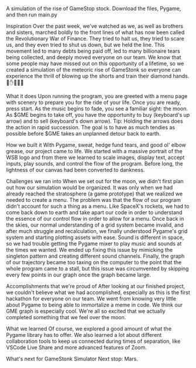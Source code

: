 A simulation of the rise of GameStop stock. Download the files, Pygame, and then run main.py

Inspiration
Over the past week, we've watched as we, as well as brothers and sisters, marched boldly to the front lines of what has now been called the Revolutionary War of Finance. They tried to halt us, they tried to scare us, and they even tried to shut us down, but we held the line. This movement led to many debts being paid off, led to many billionaire tears being collected, and deeply moved everyone on our team. We know that some people may have missed out on this opportunity of a lifetime, so we created a simulation of the meteoric rise of GameStonk so everyone can experience the thrill of blowing up the shorts and train their diamond hands. 💎✋🚀🚀🚀

What it does
Upon running the program, you are greeted with a menu page with scenery to prepare you for the ride of your life. Once you are ready, press start. As the music begins to fade, you see a familiar sight: the moon. As $GME begins to take off, you have the opportunity to buy (keyboard's up arrow) and to sell (keyboard's down arrow). Tip: Holding the arrows does the action in rapid succession. The goal is to have as much tendies as possible before $GME takes an unplanned detour back to earth.

How we built it
With Pygame, sweat, hedge fund tears, and good ol' elbow grease, our project came to life. We started with a massive portrait of the WSB logo and from there we learned to scale images, display text, accept inputs, play sounds, and control the flow of the program. Before long, the lightness of our canvas had been converted to dankness.

Challenges we ran into
When we set out for the moon, we didn't first plan out how our simulation would be organized. It was only when we had already reached the stratosphere (a game prototype) that we realized we needed to create a menu. The problem was that the flow of our program didn't account for such a thing as a menu. Like SpaceX's rockets, we had to come back down to earth and take apart our code in order to understand the essence of our control flow in order to allow for a menu. Once back in the skies, our normal understanding of a grid system became invalid, and after much struggle and recalculation, we finally understood Pygame's grid system and starting plotting assets with ease. Sound is different in space, so we had trouble getting the Pygame mixer to play music and sounds at the times we wanted. We ended up fixing this issue by mimicking the singleton pattern and creating different sound channels. Finally, the graph of our trajectory became too taxing on the computer to the point that the whole program came to a stall, but this issue was circumvented by skipping every few points in our graph once the graph became large.

Accomplishments that we're proud of
After looking at our finished project, we couldn't believe what we had accomplished, especially as this is the first hackathon for everyone on our team. We went from knowing very little about Pygame to being able to immortalize a meme in code. We think our GME graph is especially cool. We're all so excited that we actually completed something that we feel over the moon.

What we learned
Of course, we explored a good amount of what the Pygame library has to offer. We also learned a lot about different collaboration tools to keep us connected during times of separation, like VSCode Live Share and more advanced features of Zoom.

What's next for GameStonk Simulator
Next stop: Mars.
